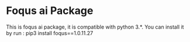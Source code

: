# Foqus ai Package

This is foqus ai package, it is compatible with python 3.*.
You can install it by run :
pip3 install foqus==1.0.11.27
